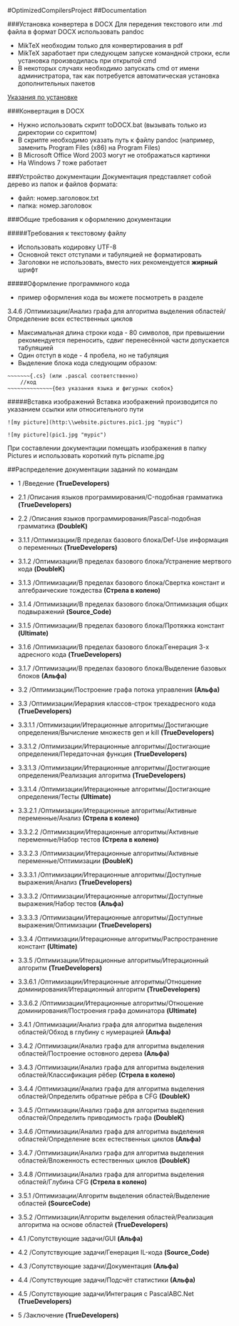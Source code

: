 #OptimizedCompilersProject
##Documentation

###Установка конвертера в DOCX
Для передения текстового или .md файла в формат DOCX использовать pandoc
- MikTeX необходим только для конвертирования в pdf
- MikTeX заработает при следующем запуске командной строки, если установка производилась при открытой cmd
- В некоторых случаях необходимо запускать cmd от имени администратора, так как потребуется автоматическая установка дополнительных пакетов

[Указания по установке](http://pandoc.org/installing.html "pandoc.org/installing.html")

###Конвертация в DOCX
- Нужно использовать скрипт toDOCX.bat (вызывать только из директории со скриптом)
- В скрипте необходимо указать путь к файлу pandoc (например, заменить Program Files (x86) на Program Files)
- В Microsoft Office Word 2003 могут не отображаться картинки
- На Windows 7 тоже работает

###Устройство документации
Документация представляет собой дерево из папок и файлов формата:
- файл:   номер.заголовок.txt
- папка:  номер.заголовок     

###Общие требования к оформлению документации

#####Требования к текстовому файлу
- Использовать кодировку UTF-8
- Основной текст отступами и табуляцией не форматировать
- Заголовки не использовать, вместо них рекомендуется __жирный__ шрифт

#####Оформление программного кода
- пример оформления кода вы можете посмотреть в разделе

3.4.6 /Оптимизации/Анализ графа для алгоритма выделения областей/Определение всех естественных циклов

- Максимальная длина строки кода - 80 символов, при превышении рекомендуется переносить, сдвиг перенесённой части допускается табуляцией
- Один отступ в коде - 4 пробела, но не табуляция
- Выделение блока кода следующим образом:
```{r echo=FALSE, eval=FALSE}
~~~~~~~{.cs} (или .pascal соответственно)
    //код
~~~~~~~~~~~~~~{без указания языка и фигурных скобок}
```

#####Вставка изображений
Вставка изображений производится по указанием ссылки или относительного пути

```{r echo=FALSE, eval=FALSE}
![my picture](http:\\website.pictures.pic1.jpg "mypic")
```   

```{r echo=FALSE, eval=FALSE}
![my picture](pic1.jpg "mypic")
```   

При составлении документации помещать изображения в папку Pictures и использовать короткий путь picname.jpg

##Распределение документации заданий по командам
- 1 /Введение __(TrueDevelopers)__

- 2.1 /Описания языков программирования/C-подобная грамматика __(TrueDevelopers)__

- 2.2 /Описания языков программирования/Pascal-подобная грамматика __(DoubleK)__

- 3.1.1 /Оптимизации/В пределах базового блока/Def-Use информация о переменных __(TrueDevelopers)__

- 3.1.2 /Оптимизации/В пределах базового блока/Устранение мертвого кода __(DoubleK)__

- 3.1.3 /Оптимизации/В пределах базового блока/Свертка констант и алгебраические тождества __(Стрела в колено)__

- 3.1.4 /Оптимизации/В пределах базового блока/Оптимизация общих подвыражений __(Source_Code)__

- 3.1.5 /Оптимизации/В пределах базового блока/Протяжка констант __(Ultimate)__

- 3.1.6 /Оптимизации/В пределах базового блока/Генерация 3-х адресного кода __(TrueDevelopers)__

- 3.1.7 /Оптимизации/В пределах базового блока/Выделение базовых блоков __(Альфа)__

- 3.2 /Оптимизации/Построение графа потока управления __(Альфа)__

- 3.3 /Оптимизации/Иерархия классов-строк трехадресного кода __(TrueDevelopers)__

- 3.3.1.1 /Оптимизации/Итерационные алгоритмы/Достигающие определения/Вычисление множеств gen и kill __(TrueDevelopers)__

- 3.3.1.2 /Оптимизации/Итерационные алгоритмы/Достигающие определения/Передаточная функция __(TrueDevelopers)__

- 3.3.1.3 /Оптимизации/Итерационные алгоритмы/Достигающие определения/Реализация алгоритма __(TrueDevelopers)__

- 3.3.1.4 /Оптимизации/Итерационные алгоритмы/Достигающие определения/Тесты __(Ultimate)__

- 3.3.2.1 /Оптимизации/Итерационные алгоритмы/Активные переменные/Анализ __(Стрела в колено)__

- 3.3.2.2 /Оптимизации/Итерационные алгоритмы/Активные переменные/Набор тестов __(Стрела в колено)__

- 3.3.2.3 /Оптимизации/Итерационные алгоритмы/Активные переменные/Оптимизации __(DoubleK)__

- 3.3.3.1 /Оптимизации/Итерационные алгоритмы/Доступные выражения/Анализ __(TrueDevelopers)__

- 3.3.3.2 /Оптимизации/Итерационные алгоритмы/Доступные выражения/Набор тестов __(Альфа)__

- 3.3.3.3 /Оптимизации/Итерационные алгоритмы/Доступные выражения/Оптимизации __(TrueDevelopers)__

- 3.3.4 /Оптимизации/Итерационные алгоритмы/Распространение констант __(Ultimate)__

- 3.3.5 /Оптимизации/Итерационные алгоритмы/Итерационный алгоритм __(TrueDevelopers)__

- 3.3.6.1 /Оптимизации/Итерационные алгоритмы/Отношение доминирования/Итерационный алгоритм __(TrueDevelopers)__

- 3.3.6.2 /Оптимизации/Итерационные алгоритмы/Отношение доминирования/Построения графа доминатора __(Ultimate)__

- 3.4.1 /Оптимизации/Анализ графа для алгоритма выделения областей/Обход в глубину с нумерацией __(Альфа)__

- 3.4.2 /Оптимизации/Анализ графа для алгоритма выделения областей/Построение остовного дерева __(Альфа)__

- 3.4.3 /Оптимизации/Анализ графа для алгоритма выделения областей/Классификация рёбер __(Стрела в колено)__

- 3.4.4 /Оптимизации/Анализ графа для алгоритма выделения областей/Определить обратные рёбра в CFG __(DoubleK)__

- 3.4.5 /Оптимизации/Анализ графа для алгоритма выделения областей/Определить приводимость графа __(DoubleK)__

- 3.4.6 /Оптимизации/Анализ графа для алгоритма выделения областей/Определение всех естественных циклов __(Альфа)__

- 3.4.7 /Оптимизации/Анализ графа для алгоритма выделения областей/Вложенность естественных циклов __(DoubleK)__

- 3.4.8 /Оптимизации/Анализ графа для алгоритма выделения областей/Глубина CFG __(Стрела в колено)__

- 3.5.1 /Оптимизации/Алгоритм выделения областей/Выделение областей __(SourceCode)__

- 3.5.2 /Оптимизации/Алгоритм выделения областей/Реализация алгоритма на основе областей __(TrueDevelopers)__

- 4.1 /Сопутствующие задачи/GUI __(Альфа)__

- 4.2 /Сопутствующие задачи/Генерация IL-кода __(Source_Code)__

- 4.3 /Сопутствующие задачи/Документация __(Альфа)__

- 4.4 /Сопутствующие задачи/Подсчёт статистики __(Альфа)__

- 4.5 /Сопутствующие задачи/Интеграция с PascalABC.Net __(TrueDevelopers)__

- 5 /Заключение __(TrueDevelopers)__
